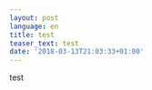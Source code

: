 ```yaml
---
layout: post
language: en
title: test
teaser_text: test
date: '2018-03-13T21:03:33+01:00'
---
```

test
